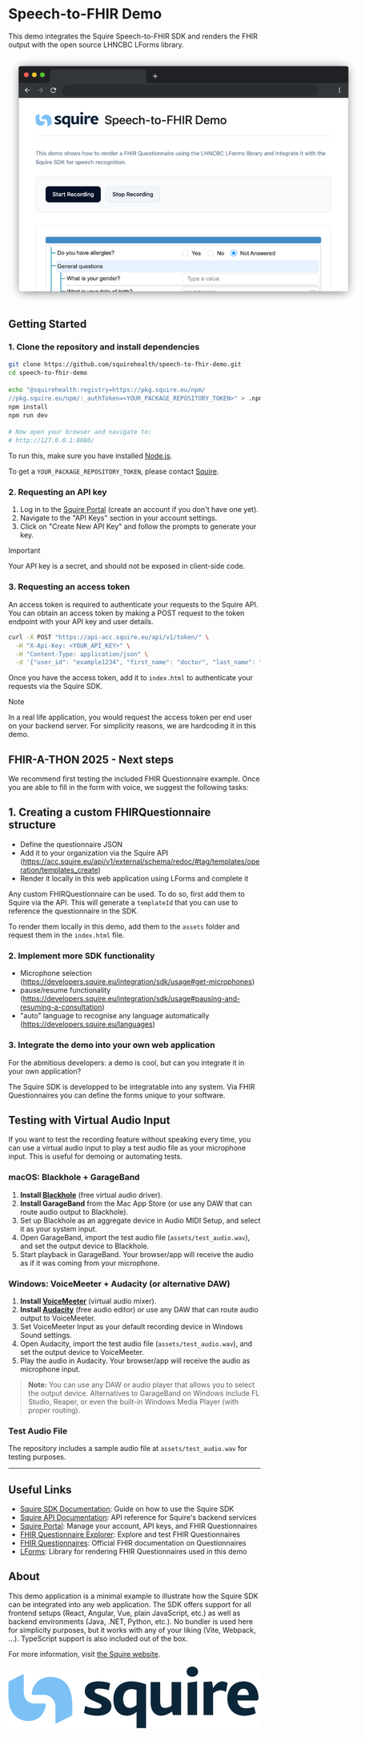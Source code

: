 # Speech-to-FHIR Demo

This demo integrates the Squire Speech-to-FHIR SDK and renders the FHIR output with the open source LHNCBC LForms library.

<div align="center">
  <img src="./assets/preview.png" alt="Preview" style="max-width: 700px;">
</div>

## Getting Started

### 1. Clone the repository and install dependencies

```sh
git clone https://github.com/squirehealth/speech-to-fhir-demo.git
cd speech-to-fhir-demo

echo "@squirehealth:registry=https://pkg.squire.eu/npm/
//pkg.squire.eu/npm/:_authToken=<YOUR_PACKAGE_REPOSITORY_TOKEN>" > .npmrc
npm install
npm run dev

# Now open your browser and navigate to:
# http://127.0.0.1:8080/
```

To run this, make sure you have installed [Node.js](https://nodejs.org/).

To get a `YOUR_PACKAGE_REPOSITORY_TOKEN`, please contact [Squire](https://squire.eu/).

### 2. Requesting an API key

1. Log in to the [Squire Portal](https://acc.squire.eu/) (create an account if you don't have one yet).
2. Navigate to the "API Keys" section in your account settings.
3. Click on "Create New API Key" and follow the prompts to generate your key.

> [!IMPORTANT]
> Your API key is a secret, and should not be exposed in client-side code.

### 3. Requesting an access token

An access token is required to authenticate your requests to the Squire API. You can obtain an access token by making a POST request to the token endpoint with your API key and user details.

```sh
curl -X POST "https://api-acc.squire.eu/api/v1/token/" \
  -H "X-Api-Key: <YOUR_API_KEY>" \
  -H "Content-Type: application/json" \
  -d '{"user_id": "example1234", "first_name": "doctor", "last_name": "123", "organisation": "practice_name"}'
```

Once you have the access token, add it to `index.html` to authenticate your requests via the Squire SDK.

> [!NOTE]
> In a real life application, you would request the access token per end user on your backend server. For simplicity reasons, we are hardcoding it in this demo.

## FHIR-A-THON 2025 - Next steps

We recommend first testing the included FHIR Questionnaire example. Once you are able to fill in the form with voice, we suggest the following tasks:

## 1. Creating a custom FHIRQuestionnaire structure

- Define the questionnaire JSON
- Add it to your organization via the Squire API (https://acc.squire.eu/api/v1/external/schema/redoc/#tag/templates/operation/templates_create)
- Render it locally in this web application using LForms and complete it

Any custom FHIRQuestionnaire can be used. To do so, first add them to Squire via the API. This will generate a `templateId` that you can use to reference the questionnaire in the SDK.

To render them locally in this demo, add them to the `assets` folder and request them in the `index.html` file.

### 2. Implement more SDK functionality

- Microphone selection (https://developers.squire.eu/integration/sdk/usage#get-microphones)
- pause/resume functionality (https://developers.squire.eu/integration/sdk/usage#pausing-and-resuming-a-consultation)
- "auto" language to recognise any language automatically (https://developers.squire.eu/languages)


### 3. Integrate the demo into your own web application

For the abmitious developers: a demo is cool, but can you integrate it in your own application?

The Squire SDK is developped to be integratable into any system. Via FHIR Questionnaires you can define the forms unique to your software.


## Testing with Virtual Audio Input

If you want to test the recording feature without speaking every time, you can use a virtual audio input to play a test audio file as your microphone input. This is useful for demoing or automating tests.

### macOS: Blackhole + GarageBand

1. **Install [Blackhole](https://existential.audio/blackhole/)** (free virtual audio driver).
2. **Install GarageBand** from the Mac App Store (or use any DAW that can route audio output to Blackhole).
3. Set up Blackhole as an aggregate device in Audio MIDI Setup, and select it as your system input.
4. Open GarageBand, import the test audio file (`assets/test_audio.wav`), and set the output device to Blackhole.
5. Start playback in GarageBand. Your browser/app will receive the audio as if it was coming from your microphone.

### Windows: VoiceMeeter + Audacity (or alternative DAW)

1. **Install [VoiceMeeter](https://vb-audio.com/Voicemeeter/)** (virtual audio mixer).
2. **Install [Audacity](https://www.audacityteam.org/)** (free audio editor) or use any DAW that can route audio output to VoiceMeeter.
3. Set VoiceMeeter Input as your default recording device in Windows Sound settings.
4. Open Audacity, import the test audio file (`assets/test_audio.wav`), and set the output device to VoiceMeeter.
5. Play the audio in Audacity. Your browser/app will receive the audio as microphone input.

> **Note:** You can use any DAW or audio player that allows you to select the output device. Alternatives to GarageBand on Windows include FL Studio, Reaper, or even the built-in Windows Media Player (with proper routing).

### Test Audio File

The repository includes a sample audio file at `assets/test_audio.wav` for testing purposes.

---
## Useful Links

- [Squire SDK Documentation](https://developers.squire.eu/): Guide on how to use the Squire SDK
- [Squire API Documentation](https://acc.squire.eu/api/v1/external/schema/redoc/): API reference for Squire's backend services
- [Squire Portal](https://acc.squire.eu/): Manage your account, API keys, and FHIR Questionnaires
- [FHIR Questionnaire Explorer](https://fhir-explorer.squire.eu/): Explore and test FHIR Questionnaires
- [FHIR Questionnaires](https://www.hl7.org/fhir/questionnaire.html): Official FHIR documentation on Questionnaires
- [LForms](https://github.com/LHNCBC/lforms): Library for rendering FHIR Questionnaires used in this demo

## About

This demo application is a minimal example to illustrate how the Squire SDK can be integrated into any web application. The SDK offers support for all frontend setups (React, Angular, Vue, plain JavaScript, etc.) as well as backend environments (Java, .NET, Python, etc.). No bundler is used here for simplicity purposes, but it works with any of your liking (Vite, Webpack, ...). TypeScript support is also included out of the box.

For more information, visit [the Squire website](https://squire.eu/).

![Squire Logo](./assets/logo.svg)
